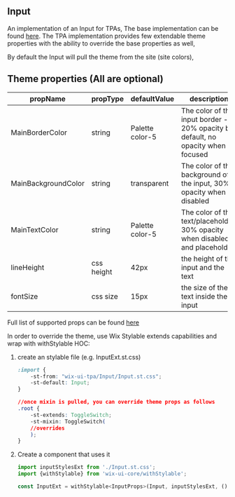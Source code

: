 ## Input
An implementation of an Input for TPAs,
The base implementation can be found [here](https://wix.github.io/wix-ui/?selectedKind=Components&selectedStory=Input).
The TPA implementation provides few extendable theme properties with the ability to override the base properties as well,

By default the Input will pull the theme from the site (site colors),

## Theme properties (All are optional)

| propName   | propType | defaultValue | description |
|------------|----------|--------------|-------------|
| MainBorderColor  | string   | Palette color-5 | The color of the input border - 20% opacity by default, no opacity when focused |
| MainBackgroundColor  | string   | transparent | The color of the background of the input, 30% opacity when disabled |
| MainTextColor  | string   | Palette color-5 | The color of the text/placeholder, 30% opacity when disabled and placeholder |
| lineHeight  | css height   | 42px | the height of the input and the text |
| fontSize  | css size   | 15px | the size of the text inside the input |

Full list of supported props can be found [here](https://wix.github.io/wix-ui/?selectedKind=Components&selectedStory=Input)


In order to override the theme, use Wix Stylable extends capabilities and wrap with withStylable HOC:

1. create an stylable file (e.g. InputExt.st.css)
    ``` css
    :import {
        -st-from: "wix-ui-tpa/Input/Input.st.css";
        -st-default: Input;
    }

    //once mixin is pulled, you can override theme props as follows
    .root {
        -st-extends: ToggleSwitch;
        -st-mixin: ToggleSwitch(
        //overrides
        );
    }
    ```

2. Create a component that uses it
    ``` javascript
    import inputStylesExt from './Input.st.css';
    import {withStylable} from 'wix-ui-core/withStylable';

    const InputExt = withStylable<InputProps>(Input, inputStylesExt, () => null);
    ```